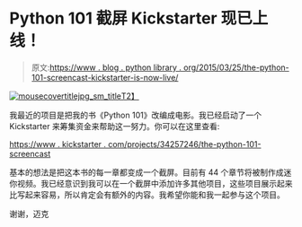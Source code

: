 # Python 101 截屏 Kickstarter 现已上线！

> 原文:[https://www . blog . python library . org/2015/03/25/the-python-101-screencast-kickstarter-is-now-live/](https://www.blog.pythonlibrary.org/2015/03/25/the-python-101-screencast-kickstarter-is-now-live/)

[![mousecovertitlejpg_sm_title](../Images/76e8312854cdd715fba66d6bdafd961e.png)T2】](https://www.blog.pythonlibrary.org/wp-content/uploads/2015/03/mousecovertitlejpg_sm_title.jpg)

我最近的项目是把我的书《Python 101》改编成电影。我已经启动了一个 Kickstarter 来筹集资金来帮助这一努力。你可以在这里查看:

[https://www . kickstarter . com/projects/34257246/the-python-101-screencast](https://www.kickstarter.com/projects/34257246/the-python-101-screencast)

基本的想法是把这本书的每一章都变成一个截屏。目前有 44 个章节将被制作成迷你视频。我已经意识到我可以在一个截屏中添加许多其他项目，这些项目展示起来比写起来容易，所以肯定会有额外的内容。我希望你能和我一起参与这个项目。

谢谢，迈克